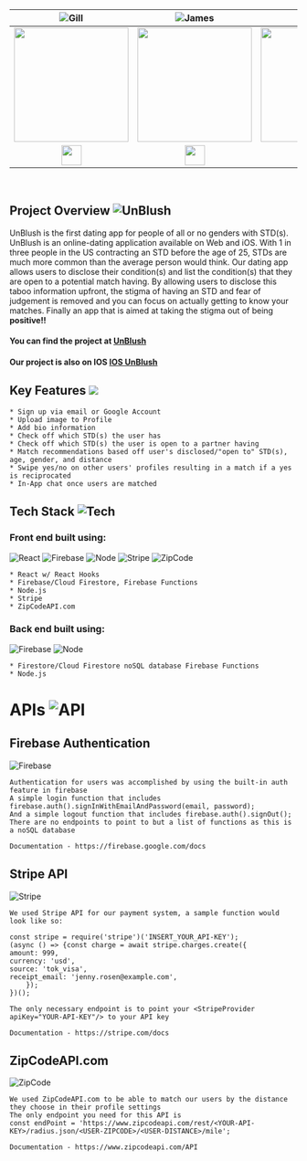 |                                                      ![Gill](https://img.shields.io/badge/Gill-Abada-orange.svg)                                                      |                                                       ![James](https://img.shields.io/badge/James-Basile-brightgreen.svg)                                                       |                                                      ![Joel](https://img.shields.io/badge/Joel-Bartlett-red.svg)                                                       |                                                       ![Jonas](https://img.shields.io/badge/Jonas-Walden-yellow.svg)                                                       |                                                      ![Steve](https://img.shields.io/badge/Steve-Alverson-blue.svg)                                                      |
| :-----------------------------------------------------------------------------------------------------------------------------------------: | :-------------------------------------------------------------------------------------------------------------------------------------------: | :-----------------------------------------------------------------------------------------------------------------------------------------: | :-------------------------------------------------------------------------------------------------------------------------------------------: | :-----------------------------------------------------------------------------------------------------------------------------------------: |
| <img src="https://www.dalesjewelers.com/wp-content/uploads/2018/10/placeholder-silhouette-male.png" width = "200" /> | <img src="https://www.dalesjewelers.com/wp-content/uploads/2018/10/placeholder-silhouette-male.png" width = "200" /> | <img src="https://www.dalesjewelers.com/wp-content/uploads/2018/10/placeholder-silhouette-male.png" width = "200" /> | <img src="https://www.dalesjewelers.com/wp-content/uploads/2018/10/placeholder-silhouette-male.png" width = "200" /> | <img src="https://www.dalesjewelers.com/wp-content/uploads/2018/10/placeholder-silhouette-male.png" width = "200" /> |
|                                [<img src="https://github.com/favicon.ico" width="35"> ](https://github.com/gabada)                                |                            [<img src="https://github.com/favicon.ico" width="35"> ](https://github.com/jbasile6)                             |                          [<img src="https://github.com/favicon.ico" width="35"> ](https://github.com/murbar)                           |                          [<img src="https://github.com/favicon.ico" width="35"> ](https://github.com/UnknownMonk)                           |                           [<img src="https://github.com/favicon.ico" width="35"> ](https://github.com/VaderSteve76)  
<br>

## Project Overview ![UnBlush](https://img.shields.io/badge/Un-Blush-brightgreen.svg)
UnBlush is the first dating app for people of all or no genders with STD(s). UnBlush is an online-dating application available on Web and iOS. With 1 in three people in the US contracting an STD before the age of 25, STDs are much more common than the average person would think. Our dating app allows users to disclose their condition(s) and list the condition(s) that they are open to a potential match having. By allowing users to disclose this taboo information upfront, the stigma of having an STD and fear of judgement is removed and you can focus on actually getting to know your matches. Finally an app that is aimed at taking the stigma out of being **positive!!**

#### You can find the project at [**UnBlush**](https://awk-dating.firebaseapp.com)

#### Our project is also on IOS [**IOS UnBlush**](https://github.com/labs12-first-date/labs12-first-date-iOS)

## Key Features ![](https://img.shields.io/badge/-Features-blue.svg)
    * Sign up via email or Google Account
    * Upload image to Profile
    * Add bio information
    * Check off which STD(s) the user has
    * Check off which STD(s) the user is open to a partner having
    * Match recommendations based off user's disclosed/"open to" STD(s), age, gender, and distance
    * Swipe yes/no on other users' profiles resulting in a match if a yes is reciprocated
    * In-App chat once users are matched

##  Tech Stack ![Tech](https://img.shields.io/badge/Tech-Stack-grey.svg)
### Front end built using: 
![React](https://img.shields.io/badge/React-JS-blue.svg)
![Firebase](https://img.shields.io/badge/Firebase-DB-orange.svg)
![Node](https://img.shields.io/badge/Node-JS-green.svg)
![Stripe](https://img.shields.io/badge/Stripe-API-blue.svg)
![ZipCode](https://img.shields.io/badge/ZipCode-API-yellow.svg)

    * React w/ React Hooks
    * Firebase/Cloud Firestore, Firebase Functions
    * Node.js
    * Stripe 
    * ZipCodeAPI.com

### Back end built using:
![Firebase](https://img.shields.io/badge/Firebase-DB-orange.svg)
![Node](https://img.shields.io/badge/Node-JS-green.svg)

    * Firestore/Cloud Firestore noSQL database Firebase Functions
    * Node.js

# APIs ![API](https://img.shields.io/badge/-API-brightgreen.svg)
## Firebase Authentication
![Firebase](https://img.shields.io/badge/Firebase-DB-orange.svg)

	Authentication for users was accomplished by using the built-in auth feature in firebase
	A simple login function that includes firebase.auth().signInWithEmailAndPassword(email, password);
	And a simple logout function that includes firebase.auth().signOut();
	There are no endpoints to point to but a list of functions as this is a noSQL database 
	
	Documentation - https://firebase.google.com/docs


## Stripe API
![Stripe](https://img.shields.io/badge/Stripe-API-blue.svg)

	We used Stripe API for our payment system, a sample function would look like so:
	
	const stripe = require('stripe')('INSERT_YOUR_API-KEY');
	(async () => {const charge = await stripe.charges.create({
    amount: 999,
    currency: 'usd',
    source: 'tok_visa',
    receipt_email: 'jenny.rosen@example.com',
    	});
    })();
    
    The only necessary endpoint is to point your <StripeProvider apiKey="YOUR-API-KEY"/> to your API key
    
    Documentation - https://stripe.com/docs


## ZipCodeAPI.com 
![ZipCode](https://img.shields.io/badge/ZipCode-API-yellow.svg)

	We used ZipCodeAPI.com to be able to match our users by the distance they choose in their profile settings
	The only endpoint you need for this API is 
	const endPoint = 'https://www.zipcodeapi.com/rest/<YOUR-API-KEY>/radius.json/<USER-ZIPCODE>/<USER-DISTANCE>/mile';
	
	Documentation - https://www.zipcodeapi.com/API

